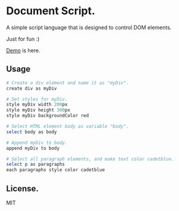 # Document Script.

A simple script language that is designed to control DOM elements.

Just for fun :)

[Demo](https://lancercomet.github.io/Document-Script) is here.

## Usage
```ruby
# Create a div element and name it as "myDiv".
create div as myDiv

# Set styles for myDiv.
style myDiv width 200px
style myDiv height 300px
style myDiv backgroundColor red

# Select HTML element body as variable "body".
select body as body

# Append myDiv to body.
append myDiv to body

# Select all paragraph elements, and make text color cadetblue.
select p as paragraphs
each paragraphs style color cadetblue
```

## License.
MIT
